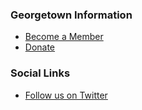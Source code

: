 ### Georgetown Information
* [Become a Member](https://owasp.org/index.php/Membership)
* [Donate](https://owasp.org/donate)

### Social Links
* [Follow us on Twitter](https://twitter.com/owaspgeorgetown)


